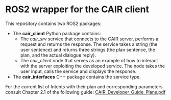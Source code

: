 # ROS2 wrapper for the CAIR client
This repository contains two ROS2 packages:
* The **cair_client** Python package contains:
  * The _cair_srv_ service that connects to the CAIR server, performs a request and returns the response. The service takes a string (the user sentence) and returns three strings (the plan sentence, the plan, and the actual dialogue reply).
  * The _cair_client_ node that serves as an example of how to interact with the server exploiting the developed service. The node takes the user input, calls the service and displays the response.
* The **cair_interfaces** C++ package contains the service type.

For the current list of Intents with their plan and corresponding parameters consult Chapter 2.1 of the following guide: [CAIR_Developer_Guide_Plans.pdf](https://github.com/lucregrassi/CAIRclient_ROS2/files/7203728/CAIR_Developer_Guide_Plans.pdf)


